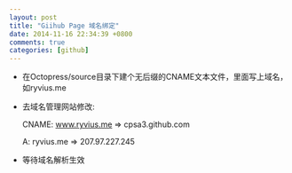 ```yaml
---
layout: post
title: "Giihub Page 域名绑定"
date: 2014-11-16 22:34:39 +0800
comments: true
categories: [github]
---
```

- 在Octopress/source目录下建个无后缀的CNAME文本文件，里面写上域名，如ryvius.me
- 去域名管理网站修改:

  CNAME: www.ryvius.me => cpsa3.github.com

  A: ryvius.me => 207.97.227.245
- 等待域名解析生效